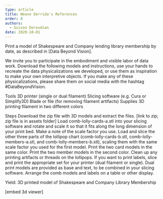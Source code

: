 ```yaml
---
type: article
title: Weave Derrida's References
order: 8
authors:
  - Gissoo Doroudian
date: 2020-10-01
---
```


Print a model of Shakespeare and Company lending library membership by date, as described in [Data Beyond Vision]. 

We invite you to participate in the embodiment and visible labor of data work. Download the following models and instructions, use your hands to recreate the data physicalizations we developed, or use them as inspiration to make your own interpretive objects. If you make any of these physicalizations, please share them on social media with the hashtag #DataBeyondVision.


Tools
3D printer (single or dual filament)
Slicing software (e.g. Cura or Simplify3D)
Blade or file (for removing filament artifacts)
Supplies
3D printing filament in two different colors

Steps
Download the zip file with 3D models and extract the files. [link to zip; zip file is in assets folder]
Load comb-lolly-cards-a.stl into your slicing software and rotate and scale it so that it fits along the long dimension of your print bed. Make a note of the scale factor you use.
Load and slice the other three parts of the lollipop chart (comb-lolly-cards-b.stl, comb-lolly-members-a.stl, and comb-lolly-members-b.stl), scaling them with the same scale factor you used for the first model.
Print the two card models in the same color.
Print the two member models in the second color.
Clean up any printing artifacts or threads on the lollipops.
If you want to print labels, slice and print the appropriate set for your printer (dual filament or single). Dual print models are provided as base and text, to be combined in your slicing software.
Arrange the comb models and labels on a table or other display.

Yield: 3D printed model of Shakespeare and Company Library Membership


[embed 3d viewer]

